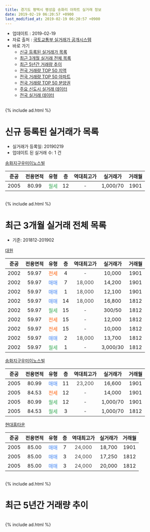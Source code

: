 ```yaml
---
title: 경기도 평택시 팽성읍 송화리 아파트 실거래 정보
date: 2019-02-19 06:20:57 +0900
last_modified_at: 2019-02-19 06:20:57 +0900
---
```


* 업데이트 : 2019-02-19
* 자료 출처 : [국토교통부 실거래가 공개시스템](http://rt.molit.go.kr)
* 바로 가기
    * [신규 등록된 실거래가 목록](#신규-등록된-실거래가-목록)
    * [최근 3개월 실거래 전체 목록](#최근-3개월-실거래-전체-목록)
    * [최근 5년간 거래량 추이](#최근-5년간-거래량-추이)
    * [전국 거래량 TOP 50 지역](https://ayogom.github.io/apt-trade-info/최근-3개월-전국에서-가장-거래가-많이-발생한-지역)
    * [전국 거래량 TOP 50 아파트](https://ayogom.github.io/apt-trade-info/최근-3개월-전국에서-가장-거래가-많이-발생한-아파트)
    * [전국 거래량 TOP 50 분양권](https://ayogom.github.io/apt-trade-info/최근-3개월-전국에서-가장-거래가-많이-발생한-분양권)
    * [주요 신도시 실거래 데이터](https://ayogom.github.io/apt-trade-info/주요-신도시)
    * [전국 실거래 데이터](https://ayogom.github.io/apt-trade-info/전국)
<br>
{% include ad.html %}
<br>

# 신규 등록된 실거래가 목록
* 실거래가 등록일: 20190219
* 업데이트 된 실거래 수: 1 건


[송화지구우미이노스빌](https://search.naver.com/search.naver?query=%EA%B2%BD%EA%B8%B0%EB%8F%84+%ED%8F%89%ED%83%9D%EC%8B%9C+%ED%8C%BD%EC%84%B1%EC%9D%8D+%EC%86%A1%ED%99%94%EB%A6%AC+%EC%86%A1%ED%99%94%EC%A7%80%EA%B5%AC%EC%9A%B0%EB%AF%B8%EC%9D%B4%EB%85%B8%EC%8A%A4%EB%B9%8C)

|준공|전용면적|유형|층|역대최고가|실거래가|거래월|
|:---:|:---:|:---:|:---:|:---:|:---:|:---:|
|2005|80.99|<span style="color:#34a853">월세</span>|12|<span style="color:#444444">-</span>|1,000/70|1901|


<br>
{% include ad.html %}
<br>

# 최근 3개월 실거래 전체 목록
* 기준: 201812-201902


[대원](https://search.naver.com/search.naver?query=%EA%B2%BD%EA%B8%B0%EB%8F%84+%ED%8F%89%ED%83%9D%EC%8B%9C+%ED%8C%BD%EC%84%B1%EC%9D%8D+%EC%86%A1%ED%99%94%EB%A6%AC+%EB%8C%80%EC%9B%90)

|준공|전용면적|유형|층|역대최고가|실거래가|거래월|
|:---:|:---:|:---:|:---:|:---:|:---:|:---:|
|2002|59.97|<span style="color:#ff5a00">전세</span>|4|<span style="color:#444444">-</span>|10,000|1901|
|2002|59.97|<span style="color:#4285f3">매매</span>|7|<span style="color:#444444">18,000</span>|14,200|1901|
|2002|59.97|<span style="color:#4285f3">매매</span>|1|<span style="color:#444444">18,000</span>|12,100|1901|
|2002|59.97|<span style="color:#4285f3">매매</span>|14|<span style="color:#444444">18,000</span>|16,800|1812|
|2002|59.97|<span style="color:#34a853">월세</span>|15|<span style="color:#444444">-</span>|300/50|1812|
|2002|59.97|<span style="color:#ff5a00">전세</span>|15|<span style="color:#444444">-</span>|12,000|1812|
|2002|59.97|<span style="color:#ff5a00">전세</span>|15|<span style="color:#444444">-</span>|10,000|1812|
|2002|59.97|<span style="color:#4285f3">매매</span>|2|<span style="color:#444444">18,000</span>|13,700|1812|
|2002|59.97|<span style="color:#34a853">월세</span>|1|<span style="color:#444444">-</span>|3,000/30|1812|

[송화지구우미이노스빌](https://search.naver.com/search.naver?query=%EA%B2%BD%EA%B8%B0%EB%8F%84+%ED%8F%89%ED%83%9D%EC%8B%9C+%ED%8C%BD%EC%84%B1%EC%9D%8D+%EC%86%A1%ED%99%94%EB%A6%AC+%EC%86%A1%ED%99%94%EC%A7%80%EA%B5%AC%EC%9A%B0%EB%AF%B8%EC%9D%B4%EB%85%B8%EC%8A%A4%EB%B9%8C)

|준공|전용면적|유형|층|역대최고가|실거래가|거래월|
|:---:|:---:|:---:|:---:|:---:|:---:|:---:|
|2005|80.99|<span style="color:#4285f3">매매</span>|11|<span style="color:#444444">23,200</span>|16,600|1901|
|2005|84.53|<span style="color:#ff5a00">전세</span>|12|<span style="color:#444444">-</span>|14,000|1901|
|2005|80.99|<span style="color:#34a853">월세</span>|12|<span style="color:#444444">-</span>|1,000/70|1901|
|2005|84.53|<span style="color:#34a853">월세</span>|3|<span style="color:#444444">-</span>|1,000/70|1812|

[현대홈타운](https://search.naver.com/search.naver?query=%EA%B2%BD%EA%B8%B0%EB%8F%84+%ED%8F%89%ED%83%9D%EC%8B%9C+%ED%8C%BD%EC%84%B1%EC%9D%8D+%EC%86%A1%ED%99%94%EB%A6%AC+%ED%98%84%EB%8C%80%ED%99%88%ED%83%80%EC%9A%B4)

|준공|전용면적|유형|층|역대최고가|실거래가|거래월|
|:---:|:---:|:---:|:---:|:---:|:---:|:---:|
|2005|85.00|<span style="color:#4285f3">매매</span>|7|<span style="color:#444444">24,000</span>|18,700|1901|
|2005|85.00|<span style="color:#4285f3">매매</span>|3|<span style="color:#444444">24,000</span>|17,250|1812|
|2005|85.00|<span style="color:#4285f3">매매</span>|3|<span style="color:#444444">24,000</span>|20,000|1812|


<br>
{% include ad.html %}
<br>

# 최근 5년간 거래량 추이


<div style="width:100%;">
    <canvas id="deal_progress" height="200"></canvas>
</div>

<script>
new Chart(document.getElementById("deal_progress"), {
    type: 'line',
    data: {
        labels: ['201402','201403','201404','201405','201406','201407','201408','201409','201410','201411','201412','201501','201502','201503','201504','201505','201506','201507','201508','201509','201510','201511','201512','201601','201602','201603','201604','201605','201606','201607','201608','201609','201610','201611','201612','201701','201702','201703','201704','201705','201706','201707','201708','201709','201710','201711','201712','201801','201802','201803','201804','201805','201806','201807','201808','201809','201810','201811','201812','201901','201902'],
        datasets: [{
            label: '매매',
            pointRadius: 1,
            data: [14, 16, 11, 11, 14, 13, 9, 19, 20, 8, 12, 17, 8, 15, 12, 23, 14, 15, 12, 15, 15, 11, 12, 6, 7, 4, 7, 7, 8, 12, 12, 9, 18, 6, 7, 6, 9, 12, 10, 8, 10, 10, 10, 13, 11, 14, 4, 9, 11, 10, 7, 11, 2, 5, 7, 12, 10, 9, 4, 4, 0],
            borderColor: "rgba(255, 201, 14, 1)",
            backgroundColor: "rgba(255, 201, 14, 0.5)",
            fill: false,
            lineTension: 0
        },{
            label: '전월세',
            pointRadius: 1,
            data: [5, 6, 5, 4, 3, 5, 7, 10, 7, 5, 3, 4, 5, 14, 9, 9, 4, 4, 6, 6, 10, 2, 5, 5, 9, 6, 5, 1, 8, 7, 8, 3, 4, 8, 4, 1, 5, 10, 3, 3, 2, 4, 5, 9, 2, 5, 2, 4, 8, 7, 11, 9, 9, 15, 6, 7, 5, 11, 5, 3, 0],
            borderColor: "rgba(0, 141, 185, 1)",
            backgroundColor: "rgba(0, 141, 185, 0.5)",
            fill: false,
            lineTension: 0
        }
        ]
    },
    options: {
        responsive: true,
        title: {
            display: false
        },
        tooltips: {
            mode: 'index',
            intersect: false
        },
        hover: {
            mode: 'nearest',
            intersect: true
        },
        scales: {
            xAxes: [{
                display: true,
                scaleLabel: {
                    display: true,
                    labelString: '년/월'
                }
            }],
            yAxes: [{
                display: true,
                ticks: {
                    suggestedMin: 0,
                },
                scaleLabel: {
                    display: true,
                    labelString: '실거래 수'
                }
            }]
        }
    }
});

</script>


<br>
{% include ad.html %}
<br>

